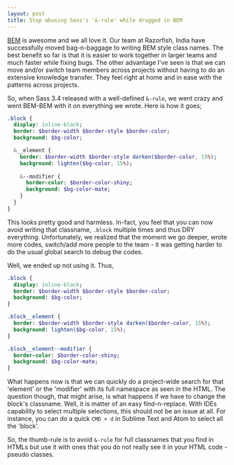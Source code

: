```yaml
---
layout: post
title: Stop abusing Sass's '&-rule' while drugged in BEM
---
```


[BEM](http://bem.info/) is awesome and we all love it. Our team at Razorfish, India have successfully moved bag-n-baggage to writing BEM style class names. The best benefit so far is that it is easier to work together in larger teams and much faster while fixing bugs. The other advantage I've seen is that we can move and/or switch team members across projects without having to do an extensive knowledge transfer. They feel right at home and in ease with the patterns across projects.

So, when Sass 3.4 released with a well-defined `&-rule`, we went crazy and went BEM-BEM with it on everything we wrote. Here is how it goes;

```sass
.block {
  display: inline-block;
  border: $border-width $border-style $border-color;
  background: $bg-color;

  &__element {
    border: $border-width $border-style darken($border-color, 15%);
    background: lighten($bg-color, 15%);
    
    &--modifier {
      border-color: $border-color-shiny;
      background: $bg-color-mate;
    }
  }
}
```

This looks pretty good and harmless. In-fact, you feel that you can now avoid writing that classname, `.block` multiple times and thus DRY everything. Unfortunately, we realized that the moment we go deeper, wrote more codes, switch/add more people to the team - it was getting harder to do the usual global search to debug the codes.

Well, we ended up not using it. Thus,

```sass
.block {
  display: inline-block;
  border: $border-width $border-style $border-color;
  background: $bg-color;
}

.block__element {
  border: $border-width $border-style darken($border-color, 15%);
  background: lighten($bg-color, 15%);
}

.block__element--modifier {
  border-color: $border-color-shiny;
  background: $bg-color-mate;
}
```

What happens now is that we can quickly do a project-wide search for that 'element' or the 'modifier' with its full namespace as seen in the HTML. The question though, that might arise, is what happens if we have to change the block's classname. Well, it is matter of an easy find-n-replace. With IDEs capability to select multiple selections, this should not be an issue at all. For instance, you can do a quick `CMD + d` in Sublime Text and Atom to select all the 'block'.

So, the thumb-rule is to avoid `&-rule` for full classnames that you find in HTMLs but use it with ones that you do not really see it in your HTML code - pseudo classes.
